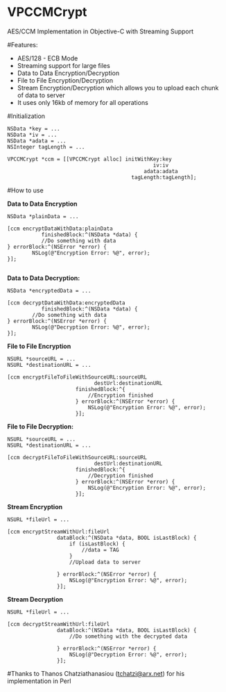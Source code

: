 VPCCMCrypt
==========


AES/CCM Implementation in Objective-C with Streaming Support

#Features:

- AES/128 - ECB Mode
- Streaming support for large files
- Data to Data Encryption/Decryption
- File to File Encryption/Decryption
- Stream Encryption/Decryption which allows you to upload each chunk of data to server
- It uses only 16kb of memory for all operations

#Initialization

```
NSData *key = ...
NSData *iv = ...
NSData *adata = ...
NSInteger tagLength = ...

VPCCMCrypt *ccm = [[VPCCMCrypt alloc] initWithKey:key
                                               iv:iv
                                            adata:adata
                                        tagLength:tagLength];
```
#How to use

**Data to Data Encryption**

```
NSData *plainData = ...

[ccm encryptDataWithData:plainData 
           finishedBlock:^(NSData *data) {
           //Do something with data
} errorBlock:^(NSError *error) {
        NSLog(@"Encryption Error: %@", error);
}];


```
**Data to Data Decryption:**
```
NSData *encryptedData = ...

[ccm decryptDataWithData:encryptedData 
           finishedBlock:^(NSData *data) {
        //Do something with data
} errorBlock:^(NSError *error) {
        NSLog(@"Decryption Error: %@", error);
}];
```
**File to File Encryption**

```
NSURL *sourceURL = ...
NSURL *destinationURL = ...

[ccm encryptFileToFileWithSourceURL:sourceURL
                            destUrl:destinationURL
                      finishedBlock:^{
                          //Encryption finished
                      } errorBlock:^(NSError *error) {
                          NSLog(@"Encryption Error: %@", error);
                      }];
```
**File to File Decryption:**

```
NSURL *sourceURL = ...
NSURL *destinationURL = ...

[ccm decryptFileToFileWithSourceURL:sourceURL
                            destUrl:destinationURL
                      finishedBlock:^{
                          //Decryption finished
                      } errorBlock:^(NSError *error) {
                          NSLog(@"Encryption Error: %@", error);
                      }];
```

**Stream Encryption**

```
NSURL *fileUrl = ...

[ccm encryptStreamWithUrl:fileUrl
                dataBlock:^(NSData *data, BOOL isLastBlock) {
                    if (isLastBlock) {
                        //data = TAG
                    }
                    //Upload data to server
                    
                } errorBlock:^(NSError *error) {
                    NSLog(@"Encryption Error: %@", error);
                }];
```

**Stream Decryption**

```
NSURL *fileUrl = ...

[ccm decryptStreamWithUrl:fileUrl
                dataBlock:^(NSData *data, BOOL isLastBlock) {
                    //Do something with the decrypted data
                    
                } errorBlock:^(NSError *error) {
                    NSLog(@"Decryption Error: %@", error);
                }];
```

#Thanks
to Thanos Chatziathanasiou (tchatzi@arx.net) for his implementation in Perl
